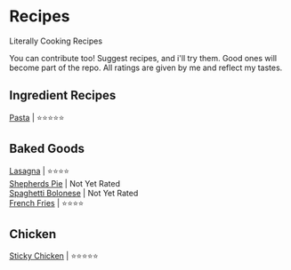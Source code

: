 # Recipes
Literally Cooking Recipes

You can contribute too! Suggest recipes, and i'll try them. Good ones will become part of the repo.
All ratings are given by me and reflect my tastes.

## Ingredient Recipes

[Pasta](/Pasta.md) | ⭐⭐⭐⭐⭐  

## Baked Goods

[Lasagna](/Lasagna.md) | ⭐⭐⭐⭐  
[Shepherds Pie](/Shepherds_Pie.md) | Not Yet Rated  
[Spaghetti Bolonese](/Spaghetti_Bolognese.md) | Not Yet Rated  
[French Fries](/French_Fries_Baked.md) | ⭐⭐⭐⭐  

## Chicken

[Sticky Chicken](/Sticky_Chicken.md) | ⭐⭐⭐⭐⭐

